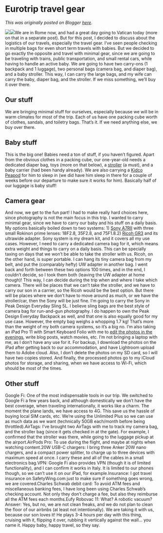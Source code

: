 # Eurotrip travel gear

*This was originally posted on Blogger [here](https://photopensieve.blogspot.com/2022/04/eurotrip-travel-gear.html)*.

![](https://lh6.googleusercontent.com/OlhXxwiwx78R9pPvRsmxykD8nhTCy8kVMpnWmx3-Oa4jH8_Ns6UhRzhwneCEUjznJS8=w465-h640)![](https://lh3.googleusercontent.com/iadMWvn98DbhV4HRdprUsz0EGRpj9Xn6ku3C9WcVbwln7-AxXQDh4t_hT8x9_hLS4mM)We are in Rome now, and had a great day going to Vatican today (more on that in a separate post). But for this post, I decided to discuss about the logistics of our travels, especially the travel gear. I’ve seen people checking in multiple bags for even short term travels with babies. But we decided to go exactly the opposite and travel with minimal gear, since we are going to be traveling with trains, public transportation, and small rental cars, while having to handle an active baby. We are going to have two carry-ons (1 backpack and 1 luggage), two personal bags (camera bag, and diaper bag), and a baby stroller. This way, I can carry the large bags, and my wife can carry the baby, diaper bag, and the stroller. If we miss something, we’ll buy it over there. 
## Our stuff

We are bringing minimal stuff for ourselves, especially because we will be in warm climates for most of the trip. Each of us have one packing cube worth of clothes, sandals, and toiletry bags. That’s it. If we need anything else, we buy over there.
## Baby stuff

This is the big one! Babies need a ton of stuff, if you haven’t figured. Apart from the obvious clothes in a packing cube, our one-year-old needs a dedicated diaper bag, toys (more on that below), a [stroller](https://www.amazon.com/dp/B07B8WH9PJ) (a must), and a baby carrier (had been handy already). We are also carrying a [Kidco Peapod](https://www.amazon.com/dp/B0968ZSWPZ) for him to sleep in (we did have him sleep in there for a couple of weeks before our departure to make sure it works for him). Basically half of our luggage is baby stuff!
## Camera gear

And now, we get to the fun part! I had to make really hard choices here, since photography is not the main focus in this trip. I wanted to carry minimal gear, since we have to carry our baby and his stuff on a daily basis. My options basically boiled down to two systems: 1) [Sony A7RII](https://photopensieve.blogspot.com/2019/09/my-holy-trinity-of-lenses.html) with three small Rokinon prime lenses: 18F2.8, 35F2.8, and 75F1.8.2) [Ricoh GR3](https://photopensieve.blogspot.com/2020/01/ricoh-gr-iii-photographers-camera.html) and its ultrawide adapter. Sony system is my dream kit, and it covers all my use cases. However, I need to carry a dedicated camera bag for it, which means extra weight and things to carry on a daily basis. This can be specially taxing on days that we won’t be able to take the stroller with us. Ricoh, on the other hand, is super portable. I can hang its tiny camera bag from my belt, and put the (comparably hefty) UW adapter in another bag. I went back and forth between these two options 100 times, and in the end, I couldn’t decide, so I took them both (leaving the UW adapter at home though)! This way, I can decide during the trip when and where I take which camera. There will be places that we can’t take the stroller, and we have to carry our son in a carrier, so the Ricoh would be the best option. But there will be places where we don’t have to move around as much, or we have the stroller/car, then the Sony will be just fine. I’m going to carry the Sony in Peak Design Everyday Sling 5L. I believe sling bags are the best style of camera bag for run-and-gun photography. I do happen to own the Peak Design Everyday Backpack as well, and that one is also equally good for my use case. However, the empty bag weighs a whopping 1.7 kg! That’s more than the weight of my both camera systems, so it’s a big no. I’m also taking an iPad Pro 11 with Smart Keyboard Folio with me to [edit the photos in the evenings](https://photopensieve.blogspot.com/2020/10/changing-my-postprocessing-workflow.html), write blog posts, watch movies, etc. I’m not bringing a laptop with me, as I don’t have any use for it. For backup, I download the photos on the iPad after getting back to our accommodation, and have Lightroom upload them to Adobe cloud. Also, I don’t delete the photos on my SD card, so I will have two copies stored. And finally, the processed photos go to my iCloud photos for storage, and sharing, when we have access to Wi-Fi, which should be most of the times.
## Other stuff

Google Fi: One of the most indispensable tools in our trip. We switched to Google Fi a few years back, and although domestically we don’t have the best coverage, when traveling internationally, it works like a charm. The moment the plane lands, we have access to 4G. This save us the hassle of buying local SIM cards, etc. We’re using the Unlimited Plus so we can use as much data as we want (technically 50GB each/month before being throttled).AirTags: I’ve brought two AirTags with me to track my camera bag, and the stroller bag (since it gets checked in at the gate). For example, I confirmed that the stroller was there, while going to the luggage pickup at the airport.AirPods Pro: To use during the flight, and maybe at nights when watching content.20W USB-C chargers: I bring three Anker 20W nano chargers, and a compact power splitter, to charge up to three devices with maximum speed at once. I carry these and all of the cables in a small electronics bag.VPN: Google Fi also provides VPN (though it is of limited functionality), and I can confirm it works in Italy. It is limited to our phones though, so we can’t use it on our iPad, for example.Insurance: I got travel insurance on SafetyWing.com just to make sure if something goes wrong, we are covered.Charles Schwab debit card: To avoid ATM fees and miscellaneous banking fees, I have long been using Charles Schwab’s checking account. Not only they don’t charge a fee, but also they reimburse all the ATM fees each months.Eufy Robovac 11: What? A robotic vacuum? Answer: Yes, but no, we are not clean freaks, and we do not plan to clean the floor of our airbnbs (at least not intentionally). We are taking it with us, because our son loves it! He plays 3-4 hours per day with this thing, cruising with it, flipping it over, rubbing it vertically against the wall… you name it. Happy baby, happy travel, so they say.
